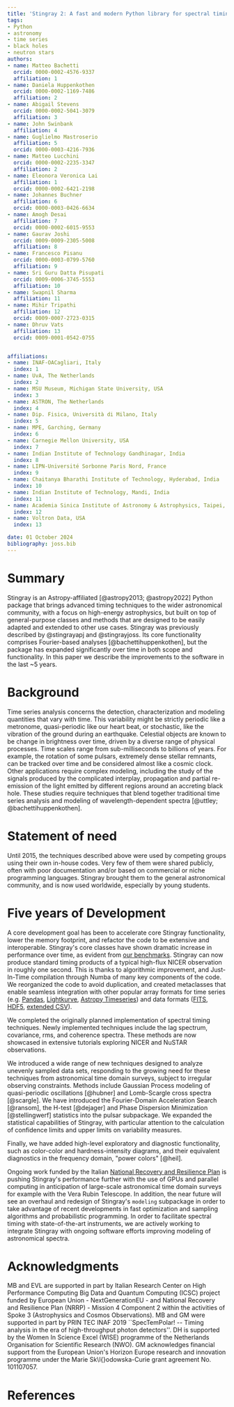 ```yaml
---
title: 'Stingray 2: A fast and modern Python library for spectral timing'
tags:
- Python
- astronomy
- time series
- black holes
- neutron stars
authors:
- name: Matteo Bachetti
  orcid: 0000-0002-4576-9337
  affiliation: 1
- name: Daniela Huppenkothen
  orcid: 0000-0002-1169-7486
  affiliation: 2
- name: Abigail Stevens
  orcid: 0000-0002-5041-3079
  affiliation: 3
- name: John Swinbank
  affiliation: 4
- name: Guglielmo Mastroserio
  affiliation: 5
  orcid: 0000-0003-4216-7936
- name: Matteo Lucchini
  orcid: 0000-0002-2235-3347
  affiliation: 2
- name: Eleonora Veronica Lai
  affiliation: 1
  orcid: 0000-0002-6421-2198
- name: Johannes Buchner
  affiliation: 6
  orcid: 0000-0003-0426-6634
- name: Amogh Desai
  affiliation: 7
  orcid: 0000-0002-6015-9553
- name: Gaurav Joshi
  orcid: 0009-0009-2305-5008
  affiliation: 8
- name: Francesco Pisanu
  orcid: 0000-0003-0799-5760
  affiliation: 9
- name: Sri Guru Datta Pisupati
  orcid: 0009-0006-3745-5553
  affiliation: 10
- name: Swapnil Sharma
  affiliation: 11
- name: Mihir Tripathi
  affiliation: 12
  orcid: 0009-0007-2723-0315
- name: Dhruv Vats
  affiliation: 13
  orcid: 0009-0001-0542-0755


affiliations:
- name: INAF-OACagliari, Italy
  index: 1
- name: UvA, The Netherlands
  index: 2
- name: MSU Museum, Michigan State University, USA
  index: 3
- name: ASTRON, The Netherlands
  index: 4
- name: Dip. Fisica, Università di Milano, Italy
  index: 5
- name: MPE, Garching, Germany
  index: 6
- name: Carnegie Mellon University, USA
  index: 7
- name: Indian Institute of Technology Gandhinagar, India
  index: 8
- name: LIPN-Université Sorbonne Paris Nord, France
  index: 9
- name: Chaitanya Bharathi Institute of Technology, Hyderabad, India
  index: 10
- name: Indian Institute of Technology, Mandi, India
  index: 11
- name: Academia Sinica Institute of Astronomy & Astrophysics, Taipei, Taiwan, R.O.C.
  index: 12
- name: Voltron Data, USA
  index: 13

date: 01 October 2024
bibliography: joss.bib
---
```


# Summary

Stingray is an Astropy-affiliated [@astropy2013; @astropy2022] Python package that brings advanced timing techniques to the wider astronomical community, with a focus on high-energy astrophysics, but built on top of general-purpose classes and methods that are designed to be easily adapted and extended to other use cases.
Stingray was previously described by @stingrayapj and @stingrayjoss. Its core functionality comprises Fourier-based analyses [@bachettihuppenkothen], but the package has expanded significantly over time in both scope and functionality. In this paper we describe the improvements to the software in the last ~5 years.

# Background

Time series analysis concerns the detection, characterization and modeling quantities that vary with time.
This variability might be strictly periodic like a metronome, quasi-periodic like our heart beat, or stochastic, like the vibration of the ground during an earthquake.
Celestial objects are known to be change in brightness over time, driven by a diverse range of physical processes. Time scales range from sub-milliseconds to billions of years.
For example, the rotation of some pulsars, extremely dense stellar remnants, can be tracked over time and be considered almost like a cosmic clock. Other applications require complex modeling, including the study of the signals produced by the complicated interplay, propagation and partial re-emission of the light emitted by different regions around an accreting black hole. These studies require techniques that blend together traditional time series analysis and modeling of wavelength-dependent spectra [@uttley; @bachettihuppenkothen].

# Statement of need

Until 2015, the techniques described above were used by competing groups using their own in-house codes. Very few of them were shared publicly, often with poor documentation and/or based on commercial or niche programming languages. Stingray brought them to the general astronomical community, and is now used worldwide, especially by young students.

# Five years of Development

A core development goal has been to accelerate core Stingray functionality, lower the memory footprint, and refactor the code to be extensive and interoperable.
Stingray's core classes have shown dramatic increase in performance over time, as evident from [our benchmarks](https://stingray.science/stingray-benchmarks/). Stingray can now produce standard timing products
of a typical high-flux NICER observation in roughly one second. This is thanks to algorithmic improvement, and Just-In-Time compilation through Numba of many key components of the code. We reorganized the code to avoid duplication,
and created metaclasses that enable seamless integration with other popular array formats for time series (e.g. [Pandas](https://pandas.pydata.org/), [Lightkurve](https://docs.lightkurve.org/), [Astropy Timeseries](https://docs.astropy.org/en/stable/timeseries/index.html)) and data formats ([FITS](), [HDF5](https://www.hdfgroup.org/solutions/hdf5/), [extended CSV](https://docs.astropy.org/en/stable/io/ascii/ecsv.html)).

We completed the originally planned implementation of spectral timing techniques. Newly implemented techniques include the lag spectrum, covariance, rms, and coherence spectra. These methods are now showcased in extensive tutorials exploring NICER and NuSTAR observations.

We introduced a wide range of new techniques designed to analyze unevenly sampled data sets, responding to the growing need for these techniques from astronomical time domain surveys, subject to irregular observing constraints. Methods include Gaussian Process modeling of quasi-periodic oscillations [@hubner] and Lomb-Scargle cross spectra [@scargle]. We have introduced the Fourier-Domain Acceleration Search [@ransom], the H-test [@dejager] and Phase Dispersion Minimization  [@stellingwerf] statistics into the pulsar subpackage.
We expanded the statistical capabilities of Stingray,
with particular attention to the calculation of confidence limits and upper limits on variability measures.

Finally, we have added high-level exploratory and diagnostic functionality, such as color-color and hardness-intensity diagrams, and their equivalent diagnostics in the frequency domain, "power colors" [@heil].

Ongoing work funded by the Italian [National Recovery and Resilience Plan](https://www.mef.gov.it/en/focus/The-National-Recovery-and-Resilience-Plan-NRRP/) is pushing Stingray's performance further with the use of GPUs and parallel computing in anticipation of large-scale astronomical time domain surveys for example with the Vera Rubin Telescope. In addition, the near future will see an overhaul and redesign of Stingray's `modeling` subpackage in order to take advantage of recent developments in fast optimization and sampling algorithms and probabilistic programming. In order to facilitate spectral timing with state-of-the-art instruments, we are actively working to integrate Stingray with ongoing software efforts improving modeling of astronomical spectra.

# Acknowledgments

MB and EVL are supported in part by Italian Research Center on High Performance Computing Big Data and Quantum Computing (ICSC) project funded by European Union - NextGenerationEU - and National
Recovery and Resilience Plan (NRRP) - Mission 4 Component 2 within the activities of Spoke 3
(Astrophysics and Cosmos Observations).
MB and GM were supported in part by PRIN TEC INAF 2019 ``SpecTemPolar! -- Timing analysis in the era of high-throughput photon detectors''.
DH is supported by the Women In Science Excel (WISE) programme of the Netherlands Organisation for Scientific Research (NWO).
GM acknowledges financial support from the European Union's Horizon Europe research and innovation programme under the Marie Sk\l{}odowska-Curie grant agreement No. 101107057.

# References
